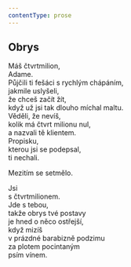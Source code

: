 ```yaml
---
contentType: prose
---
```


## Obrys

Máš čtvrtmilion,  
Adame.  
Půjčili ti fešáci s rychlým chápáním,  
jakmile uslyšeli,  
že chceš začít žít,  
když už jsi tak dlouho míchal maltu.  
Věděli, že nevíš,  
kolik má čtvrt milionu nul,  
a nazvali tě klientem.  
Propisku,  
kterou jsi se podepsal,  
ti nechali.

Mezitím se setmělo.

Jsi  
s čtvrtmilionem.  
Jde s tebou,  
takže obrys tvé postavy  
je hned o něco ostřejší,  
když mizíš  
v prázdné barabizně podzimu  
za plotem pocintaným  
psím vínem.
